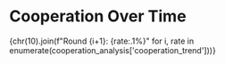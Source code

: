 # Cooperation Over Time
{chr(10).join(f"Round {i+1}: {rate:.1%}" for i, rate in enumerate(cooperation_analysis['cooperation_trend']))}

